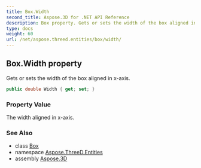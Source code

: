```yaml
---
title: Box.Width
second_title: Aspose.3D for .NET API Reference
description: Box property. Gets or sets the width of the box aligned in xaxis
type: docs
weight: 60
url: /net/aspose.threed.entities/box/width/
---
```

## Box.Width property

Gets or sets the width of the box aligned in x-axis.

```csharp
public double Width { get; set; }
```

### Property Value

The width aligned in x-axis.

### See Also

* class [Box](../)
* namespace [Aspose.ThreeD.Entities](../../box/)
* assembly [Aspose.3D](../../../)


